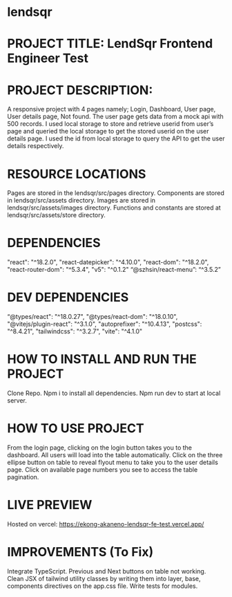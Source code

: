 # lendsqr
# PROJECT TITLE:  LendSqr Frontend Engineer Test 

 

# PROJECT DESCRIPTION: 

A responsive project with 4 pages namely; Login, Dashboard, User page, User details page, Not found. 
The user page gets data from a mock api with 500 records. 
I used local storage to store and retrieve userid from user’s page and queried the local storage to get the stored userid on the user details page. 
I used the id from local storage to query the API to get the user details respectively. 

 

# RESOURCE LOCATIONS 

Pages are stored in the lendsqr/src/pages directory. 
Components are stored in lendsqr/src/assets directory. 
Images are stored in lendsqr/src/assets/images directory. 
Functions and constants are stored at lendsqr/src/assets/store directory. 

# DEPENDENCIES 

"react": "^18.2.0", 
"react-datepicker": "^4.10.0", 
"react-dom": "^18.2.0", 
"react-router-dom": "^5.3.4", 
"v5": "^0.1.2" 
“@szhsin/react-menu”: “^3.5.2” 

 

# DEV DEPENDENCIES  

“@types/react": "^18.0.27", 
"@types/react-dom": "^18.0.10", 
"@vitejs/plugin-react": "^3.1.0", 
"autoprefixer": "^10.4.13", 
"postcss": "^8.4.21", 
"tailwindcss": "^3.2.7", 
"vite": "^4.1.0" 

 

# HOW TO INSTALL AND RUN THE PROJECT

Clone Repo.
Npm i to install all dependencies. 
Npm run dev to start at local server. 

# HOW TO USE PROJECT 

From the login page, clicking on the login button takes you to the dashboard. 
All users will load into the table automatically. 
Click on the three ellipse button on table to reveal flyout menu to take you to the user details page. 
Click on available page numbers you see to access the table pagination. 

# LIVE PREVIEW
Hosted on vercel: https://ekong-akaneno-lendsqr-fe-test.vercel.app/ 

# IMPROVEMENTS (To Fix) 

Integrate TypeScript. 
Previous and Next buttons on table not working.  
Clean JSX of tailwind utility classes by writing them into layer, base, components directives on the app.css file.
Write tests for modules. 
